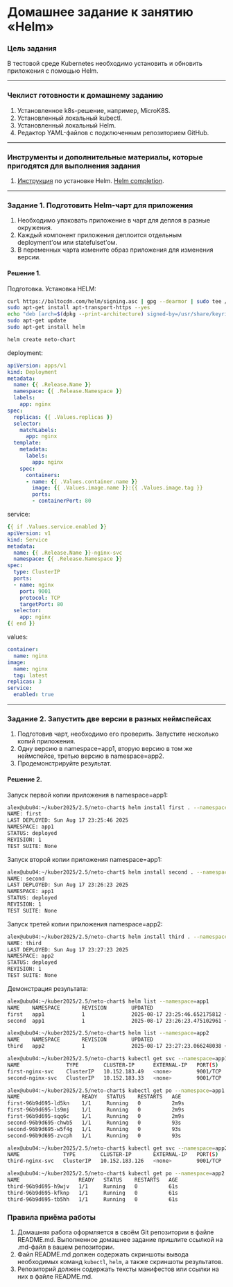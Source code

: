 # Домашнее задание к занятию «Helm»

### Цель задания

В тестовой среде Kubernetes необходимо установить и обновить приложения с помощью Helm.

------

### Чеклист готовности к домашнему заданию

1. Установленное k8s-решение, например, MicroK8S.
2. Установленный локальный kubectl.
3. Установленный локальный Helm.
4. Редактор YAML-файлов с подключенным репозиторием GitHub.

------

### Инструменты и дополнительные материалы, которые пригодятся для выполнения задания

1. [Инструкция](https://helm.sh/docs/intro/install/) по установке Helm. [Helm completion](https://helm.sh/docs/helm/helm_completion/).

------

### Задание 1. Подготовить Helm-чарт для приложения

1. Необходимо упаковать приложение в чарт для деплоя в разные окружения. 
2. Каждый компонент приложения деплоится отдельным deployment’ом или statefulset’ом.
3. В переменных чарта измените образ приложения для изменения версии.

#### Решение 1. 

Подготовка. Установка HELM:

```bash
curl https://baltocdn.com/helm/signing.asc | gpg --dearmor | sudo tee /usr/share/keyrings/helm.gpg > /dev/null
sudo apt-get install apt-transport-https --yes
echo "deb [arch=$(dpkg --print-architecture) signed-by=/usr/share/keyrings/helm.gpg] https://baltocdn.com/helm/stable/debian/ all main" | sudo tee /etc/apt/sources.list.d/helm-stable-debian.list
sudo apt-get update
sudo apt-get install helm
```

```bash
helm create neto-chart
```

deployment:
```yaml
apiVersion: apps/v1
kind: Deployment
metadata:
  name: {{ .Release.Name }}
  namespace: {{ .Release.Namespace }}
  labels:
    app: nginx
spec:
  replicas: {{ .Values.replicas }}
  selector:
    matchLabels:
      app: nginx
  template:
    metadata:
      labels:
        app: nginx
    spec:
      containers:
      - name: {{ .Values.container.name }}
        image: {{ .Values.image.name }}:{{ .Values.image.tag }}
        ports:
        - containerPort: 80
```

service:

```yaml
{{ if .Values.service.enabled }}
apiVersion: v1
kind: Service
metadata:
  name: {{ .Release.Name }}-nginx-svc
  namespace: {{ .Release.Namespace }}
spec:
  type: ClusterIP
  ports:
  - name: nginx
    port: 9001
    protocol: TCP
    targetPort: 80
  selector:
    app: nginx
{{ end }}
```

values:

```yaml
container: 
  name: nginx
image:
  name: nginx
  tag: latest
replicas: 3
service:
  enabled: true
```
------
### Задание 2. Запустить две версии в разных неймспейсах

1. Подготовив чарт, необходимо его проверить. Запуститe несколько копий приложения.
2. Одну версию в namespace=app1, вторую версию в том же неймспейсе, третью версию в namespace=app2.
3. Продемонстрируйте результат.


#### Решение 2.

Запуск первой копии приложения в namespace=app1:

```bash
alex@ubu04:~/kuber2025/2.5/neto-chart$ helm install first . --namespace app1 --create-namespace
NAME: first
LAST DEPLOYED: Sun Aug 17 23:25:46 2025
NAMESPACE: app1
STATUS: deployed
REVISION: 1
TEST SUITE: None
```

Запуск второй копии приложения namespace=app1:

```bash
alex@ubu04:~/kuber2025/2.5/neto-chart$ helm install second . --namespace app1 --create-namespace
NAME: second
LAST DEPLOYED: Sun Aug 17 23:26:23 2025
NAMESPACE: app1
STATUS: deployed
REVISION: 1
TEST SUITE: None
```

Запуск третей копии приложения namespace=app2:

```bash
alex@ubu04:~/kuber2025/2.5/neto-chart$ helm install third . --namespace app2 --create-namespace
NAME: third
LAST DEPLOYED: Sun Aug 17 23:27:23 2025
NAMESPACE: app2
STATUS: deployed
REVISION: 1
TEST SUITE: None
```

Демонстрация результата:

```bash
alex@ubu04:~/kuber2025/2.5/neto-chart$ helm list --namespace=app1
NAME    NAMESPACE       REVISION        UPDATED                                 STATUS          CHART                   APP VERSION
first   app1            1               2025-08-17 23:25:46.652175812 +0500 +05 deployed        neto-chart-0.1.0        1.16.0     
second  app1            1               2025-08-17 23:26:23.475102961 +0500 +05 deployed        neto-chart-0.1.0        1.16.0  
```

```bash
alex@ubu04:~/kuber2025/2.5/neto-chart$ helm list --namespace=app2
NAME    NAMESPACE       REVISION        UPDATED                                 STATUS          CHART                   APP VERSION
third   app2            1               2025-08-17 23:27:23.066248038 +0500 +05 deployed        neto-chart-0.1.0        1.16.0   
```

```bash
alex@ubu04:~/kuber2025/2.5/neto-chart$ kubectl get svc --namespace=app1
NAME               TYPE        CLUSTER-IP      EXTERNAL-IP   PORT(S)    AGE
first-nginx-svc    ClusterIP   10.152.183.49   <none>        9001/TCP   2m26s
second-nginx-svc   ClusterIP   10.152.183.33   <none>        9001/TCP   110s
```

```bash
alex@ubu04:~/kuber2025/2.5/neto-chart$ kubectl get po --namespace=app1
NAME                    READY   STATUS    RESTARTS   AGE
first-96b9d695-ld5kn    1/1     Running   0          2m9s
first-96b9d695-ls9mj    1/1     Running   0          2m9s
first-96b9d695-sqq6c    1/1     Running   0          2m9s
second-96b9d695-chwb5   1/1     Running   0          93s
second-96b9d695-w5f4g   1/1     Running   0          93s
second-96b9d695-zvcph   1/1     Running   0          93s
```

```bash
alex@ubu04:~/kuber2025/2.5/neto-chart$ kubectl get svc --namespace=app2
NAME              TYPE        CLUSTER-IP       EXTERNAL-IP   PORT(S)    AGE
third-nginx-svc   ClusterIP   10.152.183.126   <none>        9001/TCP   68s
```

```bash
alex@ubu04:~/kuber2025/2.5/neto-chart$ kubectl get po --namespace=app2
NAME                   READY   STATUS    RESTARTS   AGE
third-96b9d695-h9wjv   1/1     Running   0          61s
third-96b9d695-kfknp   1/1     Running   0          61s
third-96b9d695-tb5hh   1/1     Running   0          61s
```


### Правила приёма работы

1. Домашняя работа оформляется в своём Git репозитории в файле README.md. Выполненное домашнее задание пришлите ссылкой на .md-файл в вашем репозитории.
2. Файл README.md должен содержать скриншоты вывода необходимых команд `kubectl`, `helm`, а также скриншоты результатов.
3. Репозиторий должен содержать тексты манифестов или ссылки на них в файле README.md.

